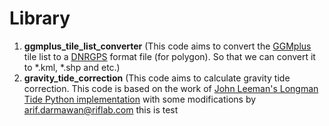 # Library

1. **ggmplus_tile_list_converter** (This code aims to convert the [GGMplus](https://bgi.obs-mip.fr/data-products/grids-and-models/modele-global-ggmplus2013/) tile list to a [DNRGPS](https://gisdata.mn.gov/dataset/dnrgps) format file (for polygon). So that we can convert it to *.kml, *.shp and etc.)
2. **gravity_tide_correction** (This code aims to calculate gravity tide correction. This code is based on the work of [John Leeman's Longman Tide Python implementation](https://github.com/jrleeman/LongmanTide) with some modifications by arif.darmawan@riflab.com
this is test